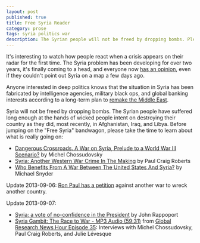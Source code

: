 ```yaml
---
layout: post
published: true
title: Free Syria Reader
category: prose
tags: syria politics war
description: The Syrian people will not be freed by dropping bombs. Please take the time to learn about what is really going on.
---
```


It's interesting to watch how people react when a crisis appears on their radar for the first time. The Syria problem has been developing for over two years, it's finally coming to a head, and everyone now [has an opinion](https://twitter.com/search?src=typd&q=%23syria), even if they couldn't point out Syria on a map a few days ago.

Anyone interested in deep politics knows that the situation in Syria has been fabricated by intelligence agencies, military black ops, and global banking interests according to a long-term plan to [remake the Middle East](http://www.cfr.org/iraq/remaking-middle-east/p9303).

Syria will not be freed by dropping bombs. The Syrian people have suffered long enough at the hands of wicked people intent on destroying their country as they did, most recently, in Afghanistan, Iraq, and Libya. Before jumping on the "Free Syria" bandwagon, please take the time to learn about what is really going on:

- [Dangerous Crossroads. A War on Syria, Prelude to a World War III Scenario?](http://www.globalresearch.ca/dangerous-crossroads-a-war-on-syria-prelude-to-a-world-war-iii-scenario/5347370) by Michel Chossudovsky
- [Syria: Another Western War Crime In The Making](http://www.paulcraigroberts.org/2013/08/26/syria-another-western-war-crime-in-the-making-paul-craig-roberts/) by Paul Craig Roberts
- [Who Benefits From A War Between The United States And Syria?](http://www.infowars.com/who-benefits-from-a-war-between-the-united-states-and-syria/) by Michael Snyder

Update 2013-09-06: [Ron Paul has a petition](ronpaulchannel.com/SOS) against another war to wreck another country.

Update 2013-09-07:
- [Syria: a vote of no-confidence in the President](http://jonrappoport.wordpress.com/2013/09/06/syria-a-vote-of-no-confidence-in-the-president/) by John Rappoport
- [Syria Gambit: The Race to War - MP3 Audio (59:31)](https://dl.dropboxusercontent.com/u/8239797/4319-1-GRNH_episode_35_session_mixdown.mp3) from [Global Research News Hour Episode 35](http://www.globalresearch.ca/syria-gambit-the-race-to-war/5347338): Interviews with Michel Chossudovsky, Paul Craig Roberts, and Julie Lévesque